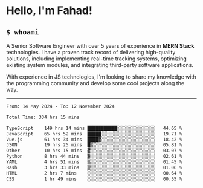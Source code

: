 <h1>Hello, I'm Fahad!</h1>

<h2><code>$ whoami</code></h2>

A Senior Software Engineer with over 5 years of experience in **MERN Stack** technologies. I have a proven track record of delivering high-quality solutions, including implementing real-time tracking systems, optimizing existing system modules, and integrating third-party software applications.

With experience in JS technologies, I'm looking to share my knowledge with the programming community and develop some cool projects along the way.

---

<!--START_SECTION:waka-->

```txt
From: 14 May 2024 - To: 12 November 2024

Total Time: 334 hrs 15 mins

TypeScript    149 hrs 14 mins ███████████░░░░░░░░░░░░░░   44.65 %
JavaScript    65 hrs 52 mins  █████░░░░░░░░░░░░░░░░░░░░   19.71 %
Vue.js        61 hrs 34 mins  ████▓░░░░░░░░░░░░░░░░░░░░   18.42 %
JSON          19 hrs 25 mins  █▒░░░░░░░░░░░░░░░░░░░░░░░   05.81 %
Other         10 hrs 15 mins  ▓░░░░░░░░░░░░░░░░░░░░░░░░   03.07 %
Python        8 hrs 44 mins   ▓░░░░░░░░░░░░░░░░░░░░░░░░   02.61 %
YAML          4 hrs 51 mins   ▒░░░░░░░░░░░░░░░░░░░░░░░░   01.45 %
Bash          3 hrs 33 mins   ▒░░░░░░░░░░░░░░░░░░░░░░░░   01.06 %
HTML          2 hrs 7 mins    ░░░░░░░░░░░░░░░░░░░░░░░░░   00.64 %
CSS           1 hr 49 mins    ░░░░░░░░░░░░░░░░░░░░░░░░░   00.55 %
```

<!--END_SECTION:waka-->

<!--
**heyFahad/heyFahad** is a ✨ _special_ ✨ repository because its `README.md` (this file) appears on your GitHub profile.

Here are some ideas to get you started:

- 🔭 I’m currently working on ...
- 🌱 I’m currently learning ...
- 👯 I’m looking to collaborate on ...
- 🤔 I’m looking for help with ...
- 💬 Ask me about ...
- 📫 How to reach me: ...
- 😄 Pronouns: ...
- ⚡ Fun fact: ...
-->
